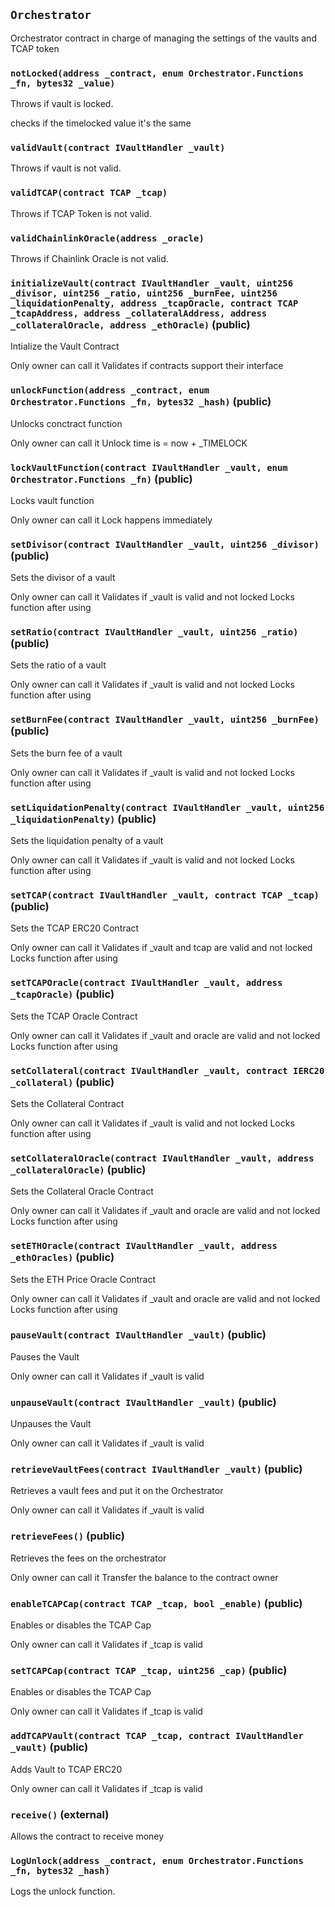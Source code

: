 ## `Orchestrator`

Orchestrator contract in charge of managing the settings of the vaults and TCAP token



### `notLocked(address _contract, enum Orchestrator.Functions _fn, bytes32 _value)`

Throws if vault is locked.


checks if the timelocked value it's the same

### `validVault(contract IVaultHandler _vault)`

Throws if vault is not valid.




### `validTCAP(contract TCAP _tcap)`

Throws if TCAP Token is not valid.




### `validChainlinkOracle(address _oracle)`

Throws if Chainlink Oracle is not valid.





### `initializeVault(contract IVaultHandler _vault, uint256 _divisor, uint256 _ratio, uint256 _burnFee, uint256 _liquidationPenalty, address _tcapOracle, contract TCAP _tcapAddress, address _collateralAddress, address _collateralOracle, address _ethOracle)` (public)

Intialize the Vault Contract


Only owner can call it
Validates if contracts support their interface

### `unlockFunction(address _contract, enum Orchestrator.Functions _fn, bytes32 _hash)` (public)

Unlocks conctract function


Only owner can call it
Unlock time is = now + _TIMELOCK

### `lockVaultFunction(contract IVaultHandler _vault, enum Orchestrator.Functions _fn)` (public)

Locks vault function


Only owner can call it
Lock happens immediately

### `setDivisor(contract IVaultHandler _vault, uint256 _divisor)` (public)

Sets the divisor of a vault


Only owner can call it
Validates if _vault is valid and not locked
Locks function after using

### `setRatio(contract IVaultHandler _vault, uint256 _ratio)` (public)

Sets the ratio of a vault


Only owner can call it
Validates if _vault is valid and not locked
Locks function after using

### `setBurnFee(contract IVaultHandler _vault, uint256 _burnFee)` (public)

Sets the burn fee of a vault


Only owner can call it
Validates if _vault is valid and not locked
Locks function after using

### `setLiquidationPenalty(contract IVaultHandler _vault, uint256 _liquidationPenalty)` (public)

Sets the liquidation penalty of a vault


Only owner can call it
Validates if _vault is valid and not locked
Locks function after using

### `setTCAP(contract IVaultHandler _vault, contract TCAP _tcap)` (public)

Sets the TCAP ERC20 Contract


Only owner can call it
Validates if _vault and tcap are valid and not locked
Locks function after using

### `setTCAPOracle(contract IVaultHandler _vault, address _tcapOracle)` (public)

Sets the TCAP Oracle Contract


Only owner can call it
Validates if _vault and oracle are valid and not locked
Locks function after using

### `setCollateral(contract IVaultHandler _vault, contract IERC20 _collateral)` (public)

Sets the Collateral Contract


Only owner can call it
Validates if _vault is valid and not locked
Locks function after using

### `setCollateralOracle(contract IVaultHandler _vault, address _collateralOracle)` (public)

Sets the Collateral Oracle Contract


Only owner can call it
Validates if _vault and oracle are valid and not locked
Locks function after using

### `setETHOracle(contract IVaultHandler _vault, address _ethOracles)` (public)

Sets the ETH Price Oracle Contract


Only owner can call it
Validates if _vault and oracle are valid and not locked
Locks function after using

### `pauseVault(contract IVaultHandler _vault)` (public)

Pauses the Vault


Only owner can call it
Validates if _vault is valid

### `unpauseVault(contract IVaultHandler _vault)` (public)

Unpauses the Vault


Only owner can call it
Validates if _vault is valid

### `retrieveVaultFees(contract IVaultHandler _vault)` (public)

Retrieves a vault fees and put it on the Orchestrator


Only owner can call it
Validates if _vault is valid

### `retrieveFees()` (public)

Retrieves the fees on the orchestrator


Only owner can call it
Transfer the balance to the contract owner

### `enableTCAPCap(contract TCAP _tcap, bool _enable)` (public)

Enables or disables the TCAP Cap


Only owner can call it
Validates if _tcap is valid

### `setTCAPCap(contract TCAP _tcap, uint256 _cap)` (public)

Enables or disables the TCAP Cap


Only owner can call it
Validates if _tcap is valid

### `addTCAPVault(contract TCAP _tcap, contract IVaultHandler _vault)` (public)

Adds Vault to TCAP ERC20


Only owner can call it
Validates if _tcap is valid

### `receive()` (external)

Allows the contract to receive money




### `LogUnlock(address _contract, enum Orchestrator.Functions _fn, bytes32 _hash)`



Logs the unlock function. 

